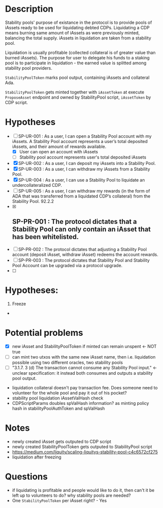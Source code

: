
# Description

Stability pools' purpose of existance in the protocol is to provide pools of iAssets ready to be used for liquidating debted CDPs.
Liquidating a CDP means burning same amount of iAssets as were previously minted, balancing the total supply. iAssets in liquidation are taken from a stability pool.

Liquidation is usually profitable (collected collateral is of greater value than burned iAssets). The purpose for user to delegate his funds to a staking pool is to participate in liquidation - the earned value is splitted among stability pool providers.

`StabilityPoolToken` marks pool output, containing iAssets and collateral Ada.

`StabilityPoolToken` gets minted together with `iAssetToken` at execute `ProposeAsset` endpoint and owned by StabilityPool script, `iAssetToken` by CDP script.

# Hypotheses

 - [ ] SP-UR-001 : As a user, I can open a Stability Pool account with my iAssets. A Stability Pool account
represents a user’s total deposited iAssets, and their amount of rewards available.
     - [X] User can open an account with iAssets
     - [ ] Stability pool account represents user's total deposited iAssets
 - [X] SP-UR-002 : As a user, I can deposit my iAssets into a Stability Pool.
 - [X] SP-UR-003 : As a user, I can withdraw my iAssets from a Stability Pool.
 - [X] SP-UR-004 : As a user, I can use a Stability Pool to liquidate an undercollateralized CDP.
 - [ ] SP-UR-005 : As a user, I can withdraw my rewards (in the form of ADA that was transferred from a
liquidated CDP’s collateral) from the Stability Pool.
92.2.2
 - [X] SP-PR-001 : The protocol dictates that a Stability Pool can only contain an iAsset that has been
    whitelisted.
    - 
 - [ ] SP-PR-002 : The protocol dictates that adjusting a Stability Pool account (deposit iAsset, withdraw
iAsset) redeems the account rewards.
 - [ ] SP-PR-003 : The protocol dictates that Stability Pool and Stability Pool Account can be upgraded via
a protocol upgrade.
 - [ ] 


# Hypotheses:
 1. Freeze
  - 

# Potential problems
 - [X] new iAsset and StabilityPoolToken if minted can remain unspent <- NOT true
 - [ ] can mint two utxos with the same new iAsset name, then i.e. liquidation possible using two different oracles, two stability pools
 - [ ] "3.1.7. 3 (d) The transaction cannot consume any Stability Pool input." <- unclear specification: it instead both consumes and outputs a stability pool output.
 - liquidation collateral doesn't pay transaction fee. Does someone need to volunteer for the whole pool and pay it out of his pocket?
 - stability pool liquidation iAssetValHash check
 - CDPScriptParams doubles spValHash information? as minting policy hash in   stabilityPoolAuthToken and spValHash

# Notes
 - newly created iAsset gets outputed to CDP script
 - newly created StabilityPoolToken gets outputed to StabilityPool script
 - https://medium.com/liquity/scaling-liquitys-stability-pool-c4c6572cf275
 - liquidation after freezing
 
# Questions
 
 - if liquidating is profitable and people would like to do it, then can't it be left up to volunteers to do? why stability pools are needed?
 - One `StabilityPoolToken` per iAsset right? - Yes